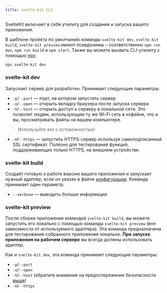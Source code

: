 ```yaml
---
title: svelte-kit CLI
---
```


SvelteKit включает в себя утилиту для создания и запуска вашего приложения.

В шаблоне проекта по умолчанию команды `svelte-kit dev`, `svelte-kit build`, `svelte-kit preview` имеют псевдонимы – соответственно `npm run dev`, `npm run build` и `npm start`. Также вы можете вызвать CLI-утилиту с помощью [npx](https://www.npmjs.com/package/npx):

```bash
npx svelte-kit dev
```

### svelte-kit dev

Запускает сервер для разработки. Принимает следующие параметры:

- `-p`/`--port` — порт, на котором запустить сервер
- `-o`/`--open` — открыть вкладку браузера после запуска сервера
- `-h`/`--host` — открыть доступ к серверу в локальной сети. Это позволит людям, использующим ту же Wi-Fi сеть в кофейне, что и вы, просматривать файлы на вашем компьютере.
> Используйте это с осторожностью!
- `-H`/`--https` — запустить HTTPS-сервер используя самоподписанный SSL сертификат. Полезно для тестирования функций, поддерживающих только HTTPS, на внешнем устройстве.

### svelte-kit build

Создаёт готовую к работе версию вашего приложения и запускает нужный адаптер, если он указан в файле [конфигурации](#konfiguracziya). Команда принимает один параметр:

- `--verbose` — выводить больше информации

### svelte-kit preview

После сборки приложения командой `svelte-kit build`, вы можете запустить его локально с помощью команды `svelte-kit preview` (вне зависимости от используемого адаптера). Эта команда предназначена для тестирования собранного приложения локально. **При запуске приложения на рабочем сервере** вы всегда должны использовать адаптер.

Как и `svelte-kit dev`, эта команда принимает следующие параметры:

- `-p`/`--port`
- `-o`/`--open`
- `-h`/`--host` (обратите внимание на предостережение безопасности [выше](#svelte-kit-cli-svelte-kit-dev))
- `-H`/`--https`